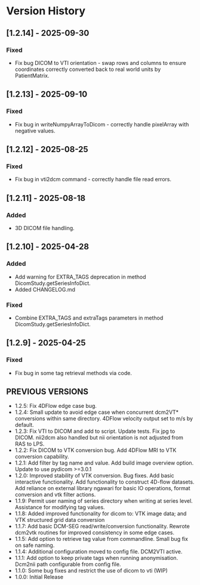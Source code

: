 # Version History

## [1.2.14] - 2025-09-30
### Fixed
- Fix bug DICOM to VTI orientation - swap rows and columns to ensure coordinates correctly converted back to real world units by PatientMatrix. 

## [1.2.13] - 2025-09-10
### Fixed
- Fix bug in writeNumpyArrayToDicom - correctly handle pixelArray with negative values.

## [1.2.12] - 2025-08-25
### Fixed
- Fix bug in vti2dcm command - correctly handle file read errors.

## [1.2.11] - 2025-08-18
### Added
- 3D DICOM file handling.

## [1.2.10] - 2025-04-28
### Added
- Add warning for EXTRA_TAGS deprecation in method DicomStudy.getSeriesInfoDict.
- Added CHANGELOG.md

### Fixed
- Combine EXTRA_TAGS and extraTags parameters in method DicomStudy.getSeriesInfoDict.


## [1.2.9] - 2025-04-25
### Fixed
- Fix bug in some tag retrieval methods via code. 

## PREVIOUS VERSIONS

- 1.2.5: Fix 4DFlow edge case bug. 
- 1.2.4: Small update to avoid edge case when concurrent dcm2VT* conversions within same directory. 4DFlow velocity output set to m/s by default. 
- 1.2.3: Fix VTI to DICOM and add to script. Update tests. Fix jpg to DICOM. nii2dcm also handled but nii orientation is not adjusted from RAS to LPS. 
- 1.2.2: Fix DICOM to VTK conversion bug. Add 4DFlow MRI to VTK conversion capability. 
- 1.2.1: Add filter by tag name and value. Add build image overview option. Update to use pydicom >=3.0.1
- 1.2.0: Improved stability of VTK conversion. Bug fixes. Add basic interactive functionality. Add functionality to construct 4D-flow datasets. Add reliance on external library ngawari for basic IO operations, format conversion and vtk filter actions. 
- 1.1.9: Permit user naming of series directory when writing at series level. Assistance for modifying tag values. 
- 1.1.8: Added improved functionality for dicom to: VTK image data; and VTK structured grid data conversion
- 1.1.7: Add basic DCM-SEG read/write/conversion functionality. Rewrote dcm2vtk routines for improved consistency in some edge cases. 
- 1.1.5: Add option to retrieve tag value from commandline. Small bug fix on safe naming. 
- 1.1.4: Additional configuration moved to config file. DCM2VTI active. 
- 1.1.1: Add option to keep private tags when running anonymisation. Dcm2nii path configurable from config file. 
- 1.1.0: Some bug fixes and restrict the use of dicom to vti (WIP)
- 1.0.0: Initial Release